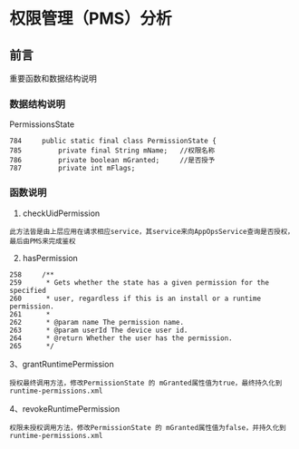 # 权限管理（PMS）分析
## 前言
重要函数和数据结构说明

### 数据结构说明
PermissionsState 
```
784     public static final class PermissionState {
785         private final String mName;   //权限名称
786         private boolean mGranted;     //是否授予
787         private int mFlags;

```
### 函数说明
1. checkUidPermission
```
此方法皆是由上层应用在请求相应service，其service来向AppOpsService查询是否授权，最后由PMS来完成鉴权
```
2. hasPermission <br>
```
258     /**
259      * Gets whether the state has a given permission for the specified
260      * user, regardless if this is an install or a runtime permission.
261      *
262      * @param name The permission name.
263      * @param userId The device user id.
264      * @return Whether the user has the permission.
265      */
```
3、grantRuntimePermission
```
授权最终调用方法，修改PermissionState 的 mGranted属性值为true，最终持久化到runtime-permissions.xml
```
4、revokeRuntimePermission
```
权限未授权调用方法，修改PermissionState 的 mGranted属性值为false，并持久化到runtime-permissions.xml
```


